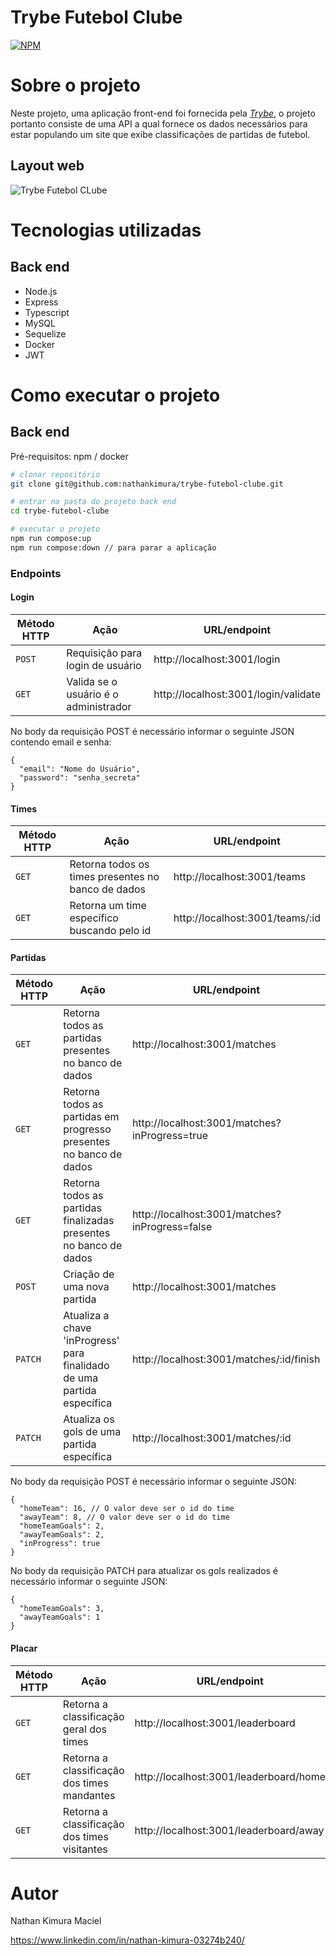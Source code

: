 # Trybe Futebol Clube
[![NPM](https://img.shields.io/npm/l/react)](https://github.com/devsuperior/sds1-wmazoni/blob/master/LICENSE) 

# Sobre o projeto

Neste projeto, uma aplicação front-end foi fornecida pela _[Trybe](https://www.betrybe.com)_, o projeto portanto consiste de uma API a qual fornece os dados necessários para estar populando um site que exibe classificações de partidas de futebol.

## Layout web

![Trybe Futebol CLube]()

# Tecnologias utilizadas
## Back end
- Node.js
- Express
- Typescript
- MySQL
- Sequelize
- Docker
- JWT

# Como executar o projeto

## Back end
Pré-requisitos: npm / docker

```bash
# clonar repositório
git clone git@github.com:nathankimura/trybe-futebol-clube.git

# entrar na pasta do projeto back end
cd trybe-futebol-clube

# executar o projeto
npm run compose:up
npm run compose:down // para parar a aplicação
```
### Endpoints

#### Login

| Método HTTP | Ação | URL/endpoint |
|---|---|---|
| `POST` | Requisição para login de usuário | http://localhost:3001/login |
| `GET` | Valida se o usuário é o administrador | http://localhost:3001/login/validate |

No body da requisição POST é necessário informar o seguinte JSON contendo email e senha:

```
{
  "email": "Nome do Usuário",
  "password": "senha_secreta"
}
```


#### Times

| Método HTTP | Ação | URL/endpoint |
|---|---|---|
| `GET` | Retorna todos os times presentes no banco de dados | http://localhost:3001/teams |
| `GET` | Retorna um time específico buscando pelo id | http://localhost:3001/teams/:id |


#### Partidas

| Método HTTP | Ação | URL/endpoint |
|---|---|---|
| `GET` | Retorna todos as partidas presentes no banco de dados  | http://localhost:3001/matches |
| `GET` | Retorna todos as partidas em progresso presentes no banco de dados | http://localhost:3001/matches?inProgress=true |
| `GET` | Retorna todos as partidas finalizadas presentes no banco de dados | http://localhost:3001/matches?inProgress=false |
| `POST` | Criação de uma nova partida | http://localhost:3001/matches |
| `PATCH` | Atualiza a chave 'inProgress' para finalidado de uma partida específica | http://localhost:3001/matches/:id/finish |
| `PATCH` | Atualiza os gols de uma partida específica | http://localhost:3001/matches/:id |

No body da requisição POST é necessário informar o seguinte JSON:

```
{
  "homeTeam": 16, // O valor deve ser o id do time
  "awayTeam": 8, // O valor deve ser o id do time
  "homeTeamGoals": 2,
  "awayTeamGoals": 2,
  "inProgress": true
}
```

No body da requisição PATCH para atualizar os gols realizados é necessário informar o seguinte JSON:

```
{
  "homeTeamGoals": 3,
  "awayTeamGoals": 1
}
```

#### Placar

| Método HTTP | Ação | URL/endpoint |
|---|---|---|
| `GET` | Retorna a classificação geral dos times | http://localhost:3001/leaderboard |
| `GET` | Retorna a classificação dos times mandantes | http://localhost:3001/leaderboard/home |
| `GET` | Retorna a classificação dos times visitantes | http://localhost:3001/leaderboard/away |

# Autor

Nathan Kimura Maciel

https://www.linkedin.com/in/nathan-kimura-03274b240/

